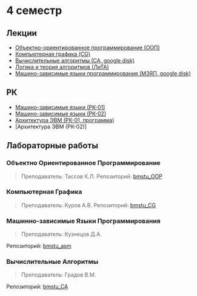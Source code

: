 # 4 семестр

## Лекции

- [Объектно-ориентированное программирование (ООП)](https://github.com/Mansurow/bmstu_OOP/wiki)
- [Компьютерная графика (CG)](https://github.com/Mansurow/bmstu_CG/wiki) 
- [Вычислительные алгоритмы (СА, google disk)](https://drive.google.com/drive/u/0/folders/1QjHy7wXw_jafpEZAmz-LNFgpbkQTeiNa)
- [Логика и теория алгоритмов (ЛиТА)](https://drive.google.com/drive/u/0/folders/1rWwLttVkFp-KZiiQCITivpJNfyp2aymT)
- [Машино-зависимые языки программирования (МЗЯП, google disk)](https://drive.google.com/drive/u/0/folders/1JhUWIvbGOkKibb8jjnYgjtrkeRa58e88)

## РК

- [Машино-зависимые языки (РК-01)](https://github.com/Mansurow/bmstu_assambler/wiki/%D0%9C%D0%97%D0%AF%D0%9F-%D0%A0%D0%9A-01)
- [Машино-зависимые языки (РК-02)](https://github.com/Mansurow/bmstu_assambler/wiki/%D0%9C%D0%97%D0%AF%D0%9F-%D0%A0%D0%9A-02)
- [Архитектура ЭВМ (РК-01, программа)](https://github.com/Mansurow/triggers)
- [Архитектура ЭВМ (РК-02)]

## Лабораторные работы 

### Объектно Ориентированное Программирование
> Преподаватель: Тассов К.Л.
Репозиторий: [bmstu_OOP](https://github.com/Mansurow/bmstu_OOP)

### Компьютерная Графика
> Преподаватель: Куров А.В.
Репозиторий: [bmstu_CG](https://github.com/Mansurow/bmstu_CG)

### Машинно-зависимые Языки Программирования
> Преподаватель: Кузнецов Д.А.

Репозиторий: [bmstu_asm](https://github.com/Mansurow/bmstu_assambler)

### Вычислительные Алгоритмы
> Преподаватель: Градов В.М.

Репозиторий: [bmstu_CA](https://github.com/Mansurow/bmstu_CA)
